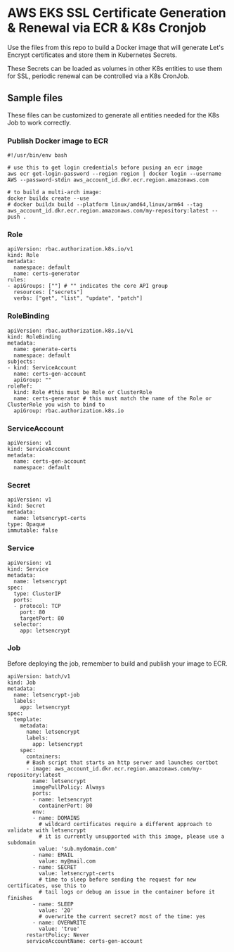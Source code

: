 # AWS EKS SSL Certificate Generation & Renewal via ECR & K8s Cronjob

Use the files from this repo to build a Docker image that will generate Let's Encrypt certificates and store them in Kubernetes Secrets.

These Secrets can be loaded as volumes in other K8s entities to use them for SSL, periodic renewal can be controlled via a K8s CronJob.

## Sample files
These files can be customized to generate all entities needed for the K8s Job to work correctly.

### Publish Docker image to ECR
```
#!/usr/bin/env bash

# use this to get login credentials before pusing an ecr image
aws ecr get-login-password --region region | docker login --username AWS --password-stdin aws_account_id.dkr.ecr.region.amazonaws.com

# to build a multi-arch image:
docker buildx create --use
# docker buildx build --platform linux/amd64,linux/arm64 --tag aws_account_id.dkr.ecr.region.amazonaws.com/my-repository:latest --push .
```

### Role
```
apiVersion: rbac.authorization.k8s.io/v1
kind: Role
metadata:
  namespace: default
  name: certs-generator
rules:
- apiGroups: [""] # "" indicates the core API group
  resources: ["secrets"]
  verbs: ["get", "list", "update", "patch"]
```

### RoleBinding
```
apiVersion: rbac.authorization.k8s.io/v1
kind: RoleBinding
metadata:
  name: generate-certs
  namespace: default
subjects:
- kind: ServiceAccount
  name: certs-gen-account
  apiGroup: ""
roleRef:
  kind: Role #this must be Role or ClusterRole
  name: certs-generator # this must match the name of the Role or ClusterRole you wish to bind to
  apiGroup: rbac.authorization.k8s.io
```

### ServiceAccount
```
apiVersion: v1
kind: ServiceAccount
metadata:
  name: certs-gen-account
  namespace: default
```

### Secret
```
apiVersion: v1
kind: Secret
metadata:
  name: letsencrypt-certs
type: Opaque
immutable: false
```

### Service
```
apiVersion: v1
kind: Service
metadata:
  name: letsencrypt
spec:
  type: ClusterIP
  ports:
  - protocol: TCP
    port: 80
    targetPort: 80
  selector:
    app: letsencrypt
```

### Job
Before deploying the job, remember to build and publish your image to ECR.

```
apiVersion: batch/v1
kind: Job
metadata:
  name: letsencrypt-job
  labels:
    app: letsencrypt
spec:
  template:
    metadata:
      name: letsencrypt
      labels:
        app: letsencrypt
    spec:
      containers:
      # Bash script that starts an http server and launches certbot
      - image: aws_account_id.dkr.ecr.region.amazonaws.com/my-repository:latest
        name: letsencrypt
        imagePullPolicy: Always
        ports:
        - name: letsencrypt
          containerPort: 80
        env:
        - name: DOMAINS
          # wildcard certificates require a different approach to validate with letsencrypt
          # it is currently unsupported with this image, please use a subdomain
          value: 'sub.mydomain.com'
        - name: EMAIL
          value: my@mail.com
        - name: SECRET
          value: letsencrypt-certs
          # time to sleep before sending the request for new certificates, use this to
          # tail logs or debug an issue in the container before it finishes
        - name: SLEEP
          value: '20'
          # overwrite the current secret? most of the time: yes
        - name: OVERWRITE
          value: 'true'
      restartPolicy: Never
      serviceAccountName: certs-gen-account
```
